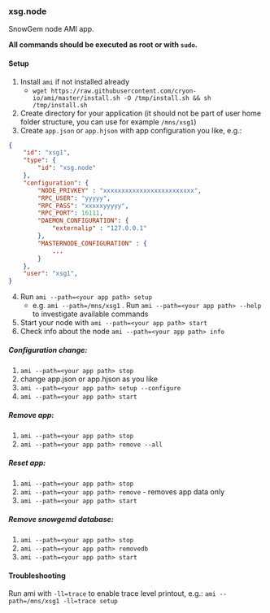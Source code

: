 ### xsg.node

SnowGem node AMI app.

**All commands should be executed as root or with `sudo`.**

#### Setup

1. Install `ami` if not installed already
    * `wget https://raw.githubusercontent.com/cryon-io/ami/master/install.sh -O /tmp/install.sh && sh /tmp/install.sh`
2. Create directory for your application (it should not be part of user home folder structure, you can use for example `/mns/xsg1`)
3. Create `app.json` or `app.hjson` with app configuration you like, e.g.:
```json
{
    "id": "xsg1",
    "type": {
        "id": "xsg.node"
    },
    "configuration": {
        "NODE_PRIVKEY" : "xxxxxxxxxxxxxxxxxxxxxxxxx",
        "RPC_USER": "yyyyy", 
        "RPC_PASS": "xxxxxyyyyy",
        "RPC_PORT": 16111,
        "DAEMON_CONFIGURATION": {
            "externalip" : "127.0.0.1"
        },
        "MASTERNODE_CONFIGURATION" : {
            ...
        }
    },
    "user": "xsg1", 
}
```
4. Run `ami --path=<your app path> setup`
   * e.g. `ami --path=/mns/xsg1`
. Run `ami --path=<your app path> --help` to investigate available commands
5. Start your node with `ami --path=<your app path> start`
6. Check info about the node `ami --path=<your app path> info`

##### Configuration change: 
1. `ami --path=<your app path> stop`
2. change app.json or app.hjson as you like
3. `ami --path=<your app path> setup --configure`
4. `ami --path=<your app path> start`

##### Remove app: 
1. `ami --path=<your app path> stop`
2. `ami --path=<your app path> remove --all`

##### Reset app:
1. `ami --path=<your app path> stop`
2. `ami --path=<your app path> remove` - removes app data only
3. `ami --path=<your app path> start`

##### Remove snowgemd database: 
1. `ami --path=<your app path> stop`
2. `ami --path=<your app path> removedb`
3. `ami --path=<your app path> start`

#### Troubleshooting 

Run ami with `-ll=trace` to enable trace level printout, e.g.:
`ami --path=/mns/xsg1 -ll=trace setup`